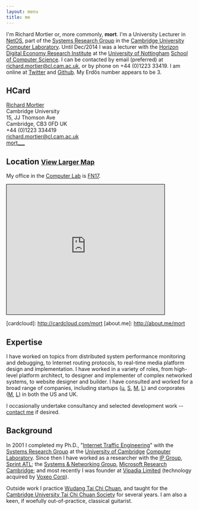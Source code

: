 ```yaml
---
layout: menu
title: me
---
```


I'm Richard Mortier or, more commonly, **mort**. I'm a University Lecturer in
[NetOS][], part of the [Systems Research Group][SRG] in the
[Cambridge University][ucam] [Computer Laboratory][cucl]. Until Dec/2014 I was a
lecturer with the [Horizon Digital Economy Research Institute][horizon] at the
[University of Nottingham][nottingham] [School of Computer Science][cs]. I can
be contacted by email (preferred) at [richard.mortier@cl.cam.ac.uk][email], or
by phone on +44 (0)1223 33419. I am online at [Twitter][] and [Github][]. My
Erdős number appears to be 3.

[netos]: http://www.cl.cam.ac.uk/research/srg/netos/
[srg]: http://www.cl.cam.ac.uk/research/srg/
[horizon]: https://www.horizon.ac.uk/
[nottingham]: http://www.nottingham.ac.uk/
[cs]: http://www.cs.nott.ac.uk/
[email]: mailto:richard.mortier@nottingham.ac.uk
[twitter]: http://twitter.com/mort___
[github]: http://github.com/mor1

## HCard

<div id="hcard-Richard-Mortier" class="vcard">
  <a class="url fn" href="http://mort.io/">Richard Mortier</a>
  <div class="org">Cambridge University</div>
  <div class="adr">
    <div class="street-address">15, JJ Thomson Ave</div>
    <span class="locality">Cambridge</span>,
    <span class="postal-code">CB3 0FD</span>
    <span class="country-name">UK</span>
  </div>
  <div class="tel">+44 (0)1223 334419</div>
  <a class="email" href="mailto:richard.mortier@cl.cam.ac.uk">
    richard.mortier@cl.cam.ac.uk
  </a>
  <br />
  <a class="skype" href="skype:mort___">mort___</a>
</div>

## Location <small><a href="http://osm.org/go/0EQSAZQ6x-?layers=N">View Larger Map</a></small>

My office in the [Computer Lab][cucl] is [FN17][].

<iframe width="425" height="350" frameborder="0" scrolling="no" marginheight="0" marginwidth="0" src="http://www.openstreetmap.org/export/embed.html?bbox=0.09029388427734374%2C52.20889528631561%2C0.09372711181640624%2C52.212859510682065&amp;layer=mapnik&amp;marker=52.210877442716104%2C0.092010498046875" style="border: 1px solid black"></iframe>

[fn17]: http://www.cl.cam.ac.uk/research/dtg/openroommap/static/?s=FN17

[cardcloud]: http://cardcloud.com/mort [about.me]: http://about.me/mort

## Expertise

I have worked on topics from distributed system performance monitoring and
debugging, to Internet routing protocols, to real-time media platform design and
implementation. I have worked in a variety of roles, from high-level platform
architect, to designer and implementer of complex networked systems, to website
designer and builder. I have consulted and worked for a broad range of
companies, including startups ([&mu;][vipadia], [S][camrivox], [M][cplane],
[L][alertme]) and corporates ([M][sprint], [L][microsoft]) in both the US and
UK.

I occasionally undertake consultancy and selected development work -- [contact
me](mailto:richard.mortier@cl.cam.ac.uk?subject=%5BWebsite%20enquiry%5d) if
desired.

[vipadia]: http://vipadia.com/ 
[camrivox]: http://camrivox.com/ 
[cplane]: http://cplane.com/
[alertme]: http://alertme.com/
[sprint]: http://sprint.com/
[microsoft]: http://microsoft.com/

## Background

In 2001 I completed my Ph.D., "[Internet Traffic Engineering][phd]" with the
[Systems Research Group][srg] at the [University of Cambridge][ucam] [Computer
Laboratory][cucl]. Since then I have worked as a researcher with the [IP
Group][ipgroup], [Sprint ATL][atl]; the [Systems &amp; Networking
Group][camsys], [Microsoft Research Cambridge][msrc]; and most recently I was
founder at [Vipadia Limited][vipadia] (technology acquired by [Voxeo
Corp][voxeo]).

Outside work I practice [Wudang Tai Chi Chuan][wudang], and taught for the [Cambridge University Tai Chi Chuan Society][cutccs] for several years. I am also a keen, if woefully out-of-practice, classical guitarist.

[phd]: http://www.cl.cam.ac.uk/techreports/UCAM-CL-TR-532.pdf
[srg]: http://www.cl.cam.ac.uk/research/srg/
[ucam]: http://www.cam.ac.uk/
[cucl]: http://www.cl.cam.ac.uk/
[ipgroup]: http://www.sprintlabs.com/ipgroup.html
[atl]: http://www.sprintlabs.com/
[camsys]: http://research.microsoft.com/en-us/groups/camsys/default.aspx
[msrc]: http://research.microsoft.com/en-us/labs/cambridge/default.aspx
[vipadia]: http://vipadia.com/
[voxeo]: http://voxeo.com/

[wudang]: http://www.taichichuan.co.uk/
[cutccs]: http://www.srcf.ucam.org/cutccs/
